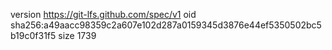 version https://git-lfs.github.com/spec/v1
oid sha256:a49aacc98359c2a607e102d287a0159345d3876e44ef5350502bc5b19c0f31f5
size 1739
